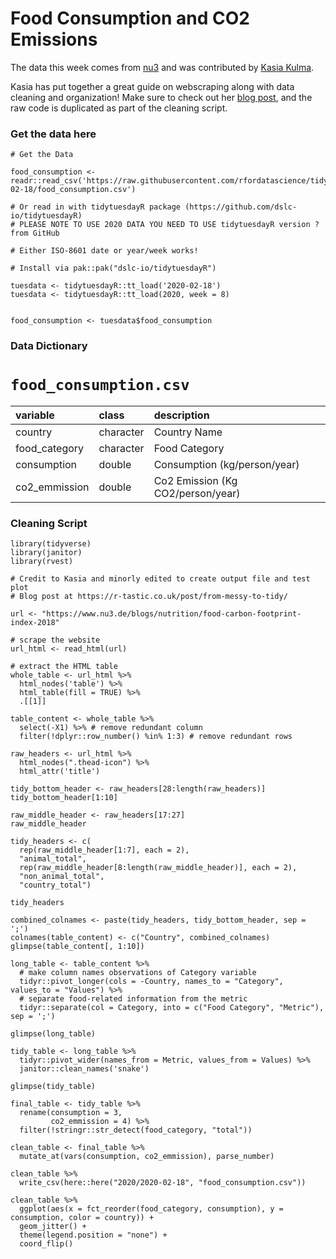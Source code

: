# Food Consumption and CO2 Emissions

The data this week comes from [nu3](https://www.nu3.de/blogs/nutrition/food-carbon-footprint-index-2018) and was contributed by [Kasia Kulma](https://r-tastic.co.uk/post/from-messy-to-tidy/).

Kasia has put together a great guide on webscraping along with data cleaning and organization! Make sure to check out her [blog post](https://r-tastic.co.uk/post/from-messy-to-tidy/), and the raw code is duplicated as part of the cleaning script.

### Get the data here

```{r}
# Get the Data

food_consumption <- readr::read_csv('https://raw.githubusercontent.com/rfordatascience/tidytuesday/master/data/2020/2020-02-18/food_consumption.csv')

# Or read in with tidytuesdayR package (https://github.com/dslc-io/tidytuesdayR)
# PLEASE NOTE TO USE 2020 DATA YOU NEED TO USE tidytuesdayR version ? from GitHub

# Either ISO-8601 date or year/week works!

# Install via pak::pak("dslc-io/tidytuesdayR")

tuesdata <- tidytuesdayR::tt_load('2020-02-18')
tuesdata <- tidytuesdayR::tt_load(2020, week = 8)


food_consumption <- tuesdata$food_consumption
```
### Data Dictionary

# `food_consumption.csv`

|variable      |class     |description |
|:-------------|:---------|:-----------|
|country       |character | Country Name |
|food_category |character | Food Category |
|consumption   |double    | Consumption (kg/person/year) |
|co2_emmission |double    | Co2 Emission (Kg CO2/person/year) |

### Cleaning Script

```{r}
library(tidyverse)
library(janitor)
library(rvest)

# Credit to Kasia and minorly edited to create output file and test plot
# Blog post at https://r-tastic.co.uk/post/from-messy-to-tidy/

url <- "https://www.nu3.de/blogs/nutrition/food-carbon-footprint-index-2018"

# scrape the website
url_html <- read_html(url)

# extract the HTML table
whole_table <- url_html %>% 
  html_nodes('table') %>%
  html_table(fill = TRUE) %>%
  .[[1]]

table_content <- whole_table %>%
  select(-X1) %>% # remove redundant column
  filter(!dplyr::row_number() %in% 1:3) # remove redundant rows

raw_headers <- url_html %>%
  html_nodes(".thead-icon") %>%
  html_attr('title')

tidy_bottom_header <- raw_headers[28:length(raw_headers)]
tidy_bottom_header[1:10]

raw_middle_header <- raw_headers[17:27]
raw_middle_header

tidy_headers <- c(
  rep(raw_middle_header[1:7], each = 2),
  "animal_total",
  rep(raw_middle_header[8:length(raw_middle_header)], each = 2),
  "non_animal_total",
  "country_total")

tidy_headers

combined_colnames <- paste(tidy_headers, tidy_bottom_header, sep = ';')
colnames(table_content) <- c("Country", combined_colnames)
glimpse(table_content[, 1:10])

long_table <- table_content %>%
  # make column names observations of Category variable
  tidyr::pivot_longer(cols = -Country, names_to = "Category", values_to = "Values") %>%
  # separate food-related information from the metric
  tidyr::separate(col = Category, into = c("Food Category", "Metric"), sep = ';')

glimpse(long_table)

tidy_table <- long_table %>%
  tidyr::pivot_wider(names_from = Metric, values_from = Values) %>%
  janitor::clean_names('snake')

glimpse(tidy_table)

final_table <- tidy_table %>%
  rename(consumption = 3,
         co2_emmission = 4) %>%
  filter(!stringr::str_detect(food_category, "total"))

clean_table <- final_table %>% 
  mutate_at(vars(consumption, co2_emmission), parse_number)

clean_table %>% 
  write_csv(here::here("2020/2020-02-18", "food_consumption.csv"))

clean_table %>% 
  ggplot(aes(x = fct_reorder(food_category, consumption), y = consumption, color = country)) +
  geom_jitter() +
  theme(legend.position = "none") +
  coord_flip()

```
